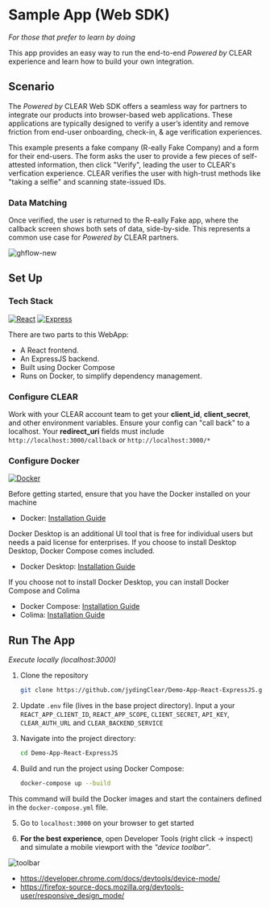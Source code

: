 # Sample App (Web SDK)
_For those that prefer to learn by doing_ 

This app provides an easy way to run the end-to-end _Powered by_ CLEAR experience and learn how to build your own integration. 

## Scenario
The _Powered by_ CLEAR Web SDK offers a seamless way for partners to integrate our products into browser-based web applications. These applications are typically designed to verify a user’s identity and remove friction from end-user onboarding, check-in, & age verification experiences. 

This example presents a fake company (R-eally Fake Company) and a form for their end-users. The form asks the user to provide a few pieces of self-attested information, then click "Verify", leading the user to CLEAR's verfication experience. CLEAR verifies the user with high-trust methods like "taking a selfie" and scanning state-issued IDs. 

### Data Matching
Once verified, the user is returned to the R-eally Fake app, where the callback screen shows both sets of data, side-by-side. This represents a common use case for _Powered by_ CLEAR partners.

![ghflow-new](https://github.com/poweredbyclear/Demo-Verify-React-Web/assets/111535748/305c1e4a-9a4d-48a2-8950-b05e1eb08636)

## Set Up 

### Tech Stack
[![React][React.js]][React-url] [![Express][Express.js]][Express-url]

There are two parts to this WebApp: 
- A React frontend. 
- An ExpressJS backend. 
- Built using Docker Compose
- Runs on Docker, to simplify dependency management. 

### Configure CLEAR

Work with your CLEAR account team to get your **client_id**, **client_secret**, and other environment variables. Ensure your config can "call back" to a localhost. Your **redirect_uri** fields must include `http://localhost:3000/callback` or `http://localhost:3000/*`

### Configure Docker
[![Docker][Dockerlogo]][Docker-url]

Before getting started, ensure that you have the Docker installed on your machine
- Docker: [Installation Guide](https://docs.docker.com/install/)

Docker Desktop is an additional UI tool that is free for individual users but needs a paid license for enterprises. If you choose to install Desktop Desktop, Docker Compose comes included. 
- Docker Desktop: [Installation Guide](https://www.docker.com/products/docker-desktop/)

If you choose not to install Docker Desktop, you can install Docker Compose and Colima
- Docker Compose: [Installation Guide](https://docs.docker.com/compose/install/)
- Colima: [Installation Guide](https://github.com/abiosoft/colima)

## Run The App
_Execute locally (localhost:3000)_

1. Clone the repository 
   ```sh
   git clone https://github.com/jydingClear/Demo-App-React-ExpressJS.git
   ```
   
2. Update `.env` file (lives in the base project directory). Input a your `REACT_APP_CLIENT_ID`, `REACT_APP_SCOPE`, `CLIENT_SECRET`, `API_KEY`, `CLEAR_AUTH_URL` and `CLEAR_BACKEND_SERVICE`

3. Navigate into the project directory:
   ```sh
   cd Demo-App-React-ExpressJS
   ```

4. Build and run the project using Docker Compose:
   ```sh
   docker-compose up --build
   ```
   
This command will build the Docker images and start the containers defined in the `docker-compose.yml` file.

5. Go to `localhost:3000` on your browser to get started

6. **For the best experience**, open Developer Tools (right click -> inspect) and simulate a mobile viewport with the _"device toolbar"_.

![toolbar](https://github.com/unrestrictedidentity/Demo-App-React-ExpressJS/assets/111535748/bf75c48e-16dc-4bd2-b1c9-0db0de8b9625)

- https://developer.chrome.com/docs/devtools/device-mode/
- https://firefox-source-docs.mozilla.org/devtools-user/responsive_design_mode/

[React.js]: https://img.shields.io/badge/React-20232A?style=for-the-badge&logo=react&logoColor=61DAFB
[React-url]: https://reactjs.org/
[Express.js]: https://img.shields.io/badge/express.js-4A4A55?style=for-the-badge&logo=express&logoColor=4FC08D
[Express-url]: https://expressjs.com/
[Dockerlogo]: https://img.shields.io/badge/docker-20232A?style=for-the-badge&logo=docker&logoColor=61DAFB
[Docker-url]: [https://expressjs.com/](https://docs.docker.com)https://docs.docker.com


